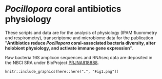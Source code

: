 # *Pocillopora* coral antibiotics physiology
These scripts and data are for the analysis of physiology (IPAM fluorometry and respirometry), transcriptome and microbiome data for the publication "**Antibiotics reduce *Pocillopora* coral-associated bacteria diversity, alter holobiont physiology, and activate immune gene expression**".

Raw bacteria 16S amplicon sequences and RNAseq data are deposited in the NBCI SRA under BioProject [PRJNA818888](https://www.ncbi.nlm.nih.gov/bioproject/PRJNA818888/).

```{r fig1, fig.align = 'center', out.width = "100%", fig.cap = "Fig. 1: (a) Map of Panama depicting the collection locations of the fourteen Pocillopora genotypes used in the experiment, and the proportions of different mtORF types from each location. (b) Haplotype networks of the mtORF region for the Pocillopora genotypes used in the antibiotics experiment. Five unique haplotypes (I – V) were detected in an 828-bp alignment, corresponding to Pocillopora Type 1 (orange) and Type 3 (cyan) sensu Pinzón and LaJeunesse (2011). (c) Representative images of Pocillopora microfragments from each genotype on the first day of the experiment, outlines are colored according to mtORF type, and dominant symbiont type (C/D) is indicated in parentheses. All genotypes in the first row of images were used in transcriptome analyses."}
knitr::include_graphics(here::here(".", "Fig1.png"))
```
